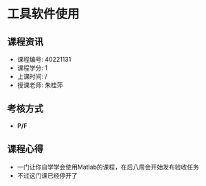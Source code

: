 # 工具软件使用

## 课程资讯
- 课程编号: 40221131 
- 课程学分: 1
- 上课时间: /
- 授课老师: 朱桂萍
  
## 考核方式
- **P/F**

## 课程心得
- 一门让你自学学会使用Matlab的课程，在后八周会开始发布验收任务
- 不过这门课已经停开了
